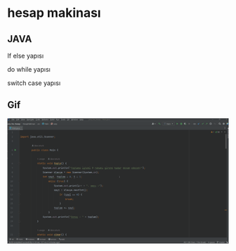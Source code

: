 # hesap makinası


<h2>JAVA</h2>

 <p>If else yapısı </p>
 <p>do while yapısı </p>
 <p>switch case yapısı </p>

<h2>Gif</h2>

![](hesapmak.gif)